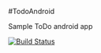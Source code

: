 #TodoAndroid

Sample ToDo android app

[![Build Status](https://travis-ci.org/sudharsan78/TodoAndroid.svg?branch=master)](https://travis-ci.org/sudharsan78/TodoAndroid)

